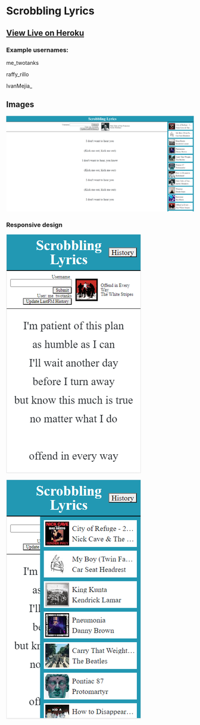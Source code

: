 # Scrobbling Lyrics

## [View Live on Heroku](https://scrobbling-lyrics.herokuapp.com/)

### Example usernames: 

me_twotanks

raffy_rillo

IvanMejia_

## Images

![fullscreen website image](https://github.com/jwells-github/scrobbling-lyrics/blob/master/read-me-images/scrobblelyrics.png)

### Responsive design

![mobile website image](https://github.com/jwells-github/scrobbling-lyrics/blob/master/read-me-images/scrobblelyrics-sm.png)

![mobile website image history toggled](https://github.com/jwells-github/scrobbling-lyrics/blob/master/read-me-images/scrobblelyrics-sm-open.png)
